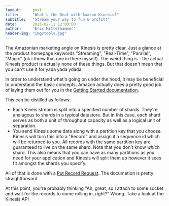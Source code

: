 ```yaml
---
layout:     post
title:      "What's the Deal with Amazon Kinesis?"
subtitle:   "Stream your way to fun & profit!"
date:       2015-02-11 12:00:00
author:     "Eric Mittelhammer"
header-img: "img/tools.jpg"
---
```


The Amazonian marketing angle on Kinesis is pretty clear.  Just a glance at the product homepage
keywords "Streaming", "Real-Time", "Parallel", "Magic" (ok i threw that one in there myself).  The weird thing is - the actual Kinesis product is actually none of these things.  But that doesn't mean that you can't use it for yada yada ydada.

In order to understand what's going on under the hood, it may be beneficial to understand the basic concepts.  Amazon actually does a pretty good job of laying them out for you in the [Getting Started documentation](http://aws.amazon.com/kinesis/getting-started/).

This can be distilled as follows:

- Each Kineis stream is split into a specified number of shards.  They're analagous to shards in a typical datastore. But in this case, each shard serves as both a unit of throughput capacity as well as a logical unit of separation.
- You send Kinesis some data along with a partition key that you choose.  Kinesis will turn this into a "Record" and assign it a sequence id which will be returned to you.  All records with the same partition key are guaranteed to live on the same shard.  Note that you don't know _which_ shard.  This also means that you can have as many partitions as you need for your application and Kinesis will split them up however it sees fit amongst the shards you specify.

All of that is done with a [Put Record Request](http://docs.aws.amazon.com/kinesis/latest/APIReference/API_PutRecord.html).  The documetion is pretty straightforward

At this point, you're probably thinking "Ah, great, so I attach to some socket and wait for the records to come rolling in, right?" Wrong. Take a look at the Kinesis API
